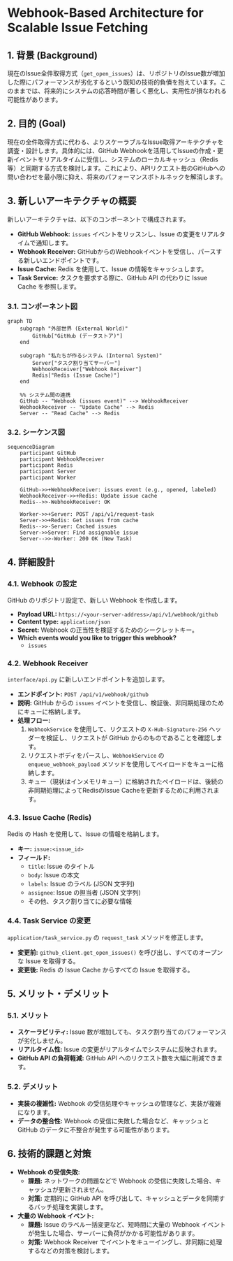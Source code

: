 # Webhook-Based Architecture for Scalable Issue Fetching

## 1. 背景 (Background)

現在のIssue全件取得方式（`get_open_issues`）は、リポジトリのIssue数が増加した際にパフォーマンスが劣化するという既知の技術的負債を抱えています。このままでは、将来的にシステムの応答時間が著しく悪化し、実用性が損なわれる可能性があります。

## 2. 目的 (Goal)

現在の全件取得方式に代わる、よりスケーラブルなIssue取得アーキテクチャを調査・設計します。具体的には、GitHub Webhookを活用してIssueの作成・更新イベントをリアルタイムに受信し、システムのローカルキャッシュ（Redis等）と同期する方式を検討します。これにより、APIリクエスト毎のGitHubへの問い合わせを最小限に抑え、将来のパフォーマンスボトルネックを解消します。

## 3. 新しいアーキテクチャの概要

新しいアーキテクチャは、以下のコンポーネントで構成されます。

*   **GitHub Webhook:** `issues` イベントをリッスンし、Issue の変更をリアルタイムで通知します。
*   **Webhook Receiver:** GitHubからのWebhookイベントを受信し、パースする新しいエンドポイントです。
*   **Issue Cache:** Redis を使用して、Issue の情報をキャッシュします。
*   **Task Service:** タスクを要求する際に、GitHub API の代わりに Issue Cache を参照します。

### 3.1. コンポーネント図

```mermaid
graph TD
    subgraph "外部世界 (External World)"
        GitHub["GitHub (データストア)"]
    end

    subgraph "私たちが作るシステム (Internal System)"
        Server["タスク割り当てサーバー"]
        WebhookReceiver["Webhook Receiver"]
        Redis["Redis (Issue Cache)"]
    end

    %% システム間の連携
    GitHub -- "Webhook (issues event)" --> WebhookReceiver
    WebhookReceiver -- "Update Cache" --> Redis
    Server -- "Read Cache" --> Redis
```

### 3.2. シーケンス図

```mermaid
sequenceDiagram
    participant GitHub
    participant WebhookReceiver
    participant Redis
    participant Server
    participant Worker

    GitHub->>+WebhookReceiver: issues event (e.g., opened, labeled)
    WebhookReceiver->>+Redis: Update issue cache
    Redis-->>-WebhookReceiver: OK

    Worker->>+Server: POST /api/v1/request-task
    Server->>+Redis: Get issues from cache
    Redis-->>-Server: Cached issues
    Server->>Server: Find assignable issue
    Server-->>-Worker: 200 OK (New Task)
```

## 4. 詳細設計

### 4.1. Webhook の設定

GitHub のリポジトリ設定で、新しい Webhook を作成します。

*   **Payload URL:** `https://<your-server-address>/api/v1/webhook/github`
*   **Content type:** `application/json`
*   **Secret:** Webhook の正当性を検証するためのシークレットキー。
*   **Which events would you like to trigger this webhook?**
    *   `issues`

### 4.2. Webhook Receiver

`interface/api.py` に新しいエンドポイントを追加します。

*   **エンドポイント:** `POST /api/v1/webhook/github`
*   **説明:** GitHub からの `issues` イベントを受信し、検証後、非同期処理のためにキューに格納します。
*   **処理フロー:**
    1.  `WebhookService` を使用して、リクエストの `X-Hub-Signature-256` ヘッダーを検証し、リクエストが GitHub からのものであることを確認します。
    2.  リクエストボディをパースし、`WebhookService` の `enqueue_webhook_payload` メソッドを使用してペイロードをキューに格納します。
    3.  キュー（現状はインメモリキュー）に格納されたペイロードは、後続の非同期処理によってRedisのIssue Cacheを更新するために利用されます。

### 4.3. Issue Cache (Redis)

Redis の Hash を使用して、Issue の情報を格納します。

*   **キー:** `issue:<issue_id>`
*   **フィールド:**
    *   `title`: Issue のタイトル
    *   `body`: Issue の本文
    *   `labels`: Issue のラベル (JSON 文字列)
    *   `assignee`: Issue の担当者 (JSON 文字列)
    *   その他、タスク割り当てに必要な情報

### 4.4. Task Service の変更

`application/task_service.py` の `request_task` メソッドを修正します。

*   **変更前:** `github_client.get_open_issues()` を呼び出し、すべてのオープンな Issue を取得する。
*   **変更後:** Redis の Issue Cache からすべての Issue を取得する。

## 5. メリット・デメリット

### 5.1. メリット

*   **スケーラビリティ:** Issue 数が増加しても、タスク割り当てのパフォーマンスが劣化しません。
*   **リアルタイム性:** Issue の変更がリアルタイムでシステムに反映されます。
*   **GitHub API の負荷軽減:** GitHub API へのリクエスト数を大幅に削減できます。

### 5.2. デメリット

*   **実装の複雑性:** Webhook の受信処理やキャッシュの管理など、実装が複雑になります。
*   **データの整合性:** Webhook の受信に失敗した場合など、キャッシュと GitHub のデータに不整合が発生する可能性があります。

## 6. 技術的課題と対策

*   **Webhook の受信失敗:**
    *   **課題:** ネットワークの問題などで Webhook の受信に失敗した場合、キャッシュが更新されません。
    *   **対策:** 定期的に GitHub API を呼び出して、キャッシュとデータを同期するバッチ処理を実装します。
*   **大量の Webhook イベント:**
    *   **課題:** Issue のラベル一括変更など、短時間に大量の Webhook イベントが発生した場合、サーバーに負荷がかかる可能性があります。
    *   **対策:** Webhook Receiver でイベントをキューイングし、非同期に処理するなどの対策を検討します。
